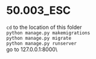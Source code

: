 # 50.003_ESC

`cd` to the location of this folder \
`python manage.py makemigrations`\
`python manage.py migrate`\
`python manage.py runserver`\
go to 127.0.0.1:8000\ 
